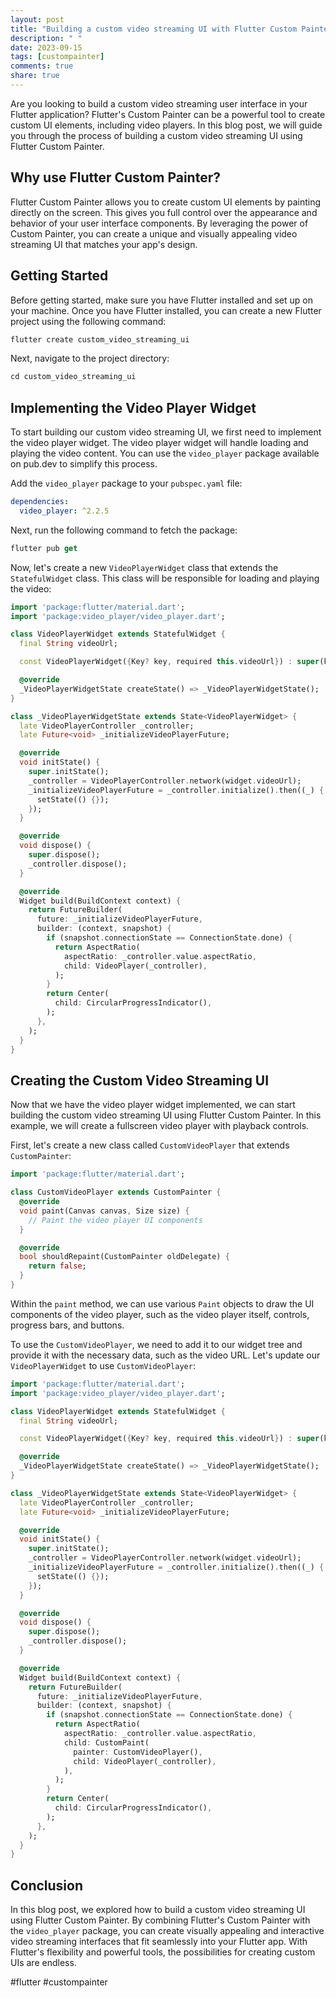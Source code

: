 ```yaml
---
layout: post
title: "Building a custom video streaming UI with Flutter Custom Painter"
description: " "
date: 2023-09-15
tags: [custompainter]
comments: true
share: true
---
```


Are you looking to build a custom video streaming user interface in your Flutter application? Flutter's Custom Painter can be a powerful tool to create custom UI elements, including video players. In this blog post, we will guide you through the process of building a custom video streaming UI using Flutter Custom Painter.

## Why use Flutter Custom Painter?

Flutter Custom Painter allows you to create custom UI elements by painting directly on the screen. This gives you full control over the appearance and behavior of your user interface components. By leveraging the power of Custom Painter, you can create a unique and visually appealing video streaming UI that matches your app's design.

## Getting Started

Before getting started, make sure you have Flutter installed and set up on your machine. Once you have Flutter installed, you can create a new Flutter project using the following command:

```dart
flutter create custom_video_streaming_ui
```

Next, navigate to the project directory:

```dart
cd custom_video_streaming_ui
```

## Implementing the Video Player Widget

To start building our custom video streaming UI, we first need to implement the video player widget. The video player widget will handle loading and playing the video content. You can use the `video_player` package available on pub.dev to simplify this process.

Add the `video_player` package to your `pubspec.yaml` file:

```yaml
dependencies:
  video_player: ^2.2.5
```

Next, run the following command to fetch the package:

```dart
flutter pub get
```

Now, let's create a new `VideoPlayerWidget` class that extends the `StatefulWidget` class. This class will be responsible for loading and playing the video:

```dart
import 'package:flutter/material.dart';
import 'package:video_player/video_player.dart';

class VideoPlayerWidget extends StatefulWidget {
  final String videoUrl;

  const VideoPlayerWidget({Key? key, required this.videoUrl}) : super(key: key);

  @override
  _VideoPlayerWidgetState createState() => _VideoPlayerWidgetState();
}

class _VideoPlayerWidgetState extends State<VideoPlayerWidget> {
  late VideoPlayerController _controller;
  late Future<void> _initializeVideoPlayerFuture;

  @override
  void initState() {
    super.initState();
    _controller = VideoPlayerController.network(widget.videoUrl);
    _initializeVideoPlayerFuture = _controller.initialize().then((_) {
      setState(() {});
    });
  }

  @override
  void dispose() {
    super.dispose();
    _controller.dispose();
  }

  @override
  Widget build(BuildContext context) {
    return FutureBuilder(
      future: _initializeVideoPlayerFuture,
      builder: (context, snapshot) {
        if (snapshot.connectionState == ConnectionState.done) {
          return AspectRatio(
            aspectRatio: _controller.value.aspectRatio,
            child: VideoPlayer(_controller),
          );
        }
        return Center(
          child: CircularProgressIndicator(),
        );
      },
    );
  }
}
```

## Creating the Custom Video Streaming UI

Now that we have the video player widget implemented, we can start building the custom video streaming UI using Flutter Custom Painter. In this example, we will create a fullscreen video player with playback controls.

First, let's create a new class called `CustomVideoPlayer` that extends `CustomPainter`:

```dart
import 'package:flutter/material.dart';

class CustomVideoPlayer extends CustomPainter {
  @override
  void paint(Canvas canvas, Size size) {
    // Paint the video player UI components
  }

  @override
  bool shouldRepaint(CustomPainter oldDelegate) {
    return false;
  }
}
```

Within the `paint` method, we can use various `Paint` objects to draw the UI components of the video player, such as the video player itself, controls, progress bars, and buttons.

To use the `CustomVideoPlayer`, we need to add it to our widget tree and provide it with the necessary data, such as the video URL. Let's update our `VideoPlayerWidget` to use `CustomVideoPlayer`:

```dart
import 'package:flutter/material.dart';
import 'package:video_player/video_player.dart';

class VideoPlayerWidget extends StatefulWidget {
  final String videoUrl;

  const VideoPlayerWidget({Key? key, required this.videoUrl}) : super(key: key);

  @override
  _VideoPlayerWidgetState createState() => _VideoPlayerWidgetState();
}

class _VideoPlayerWidgetState extends State<VideoPlayerWidget> {
  late VideoPlayerController _controller;
  late Future<void> _initializeVideoPlayerFuture;

  @override
  void initState() {
    super.initState();
    _controller = VideoPlayerController.network(widget.videoUrl);
    _initializeVideoPlayerFuture = _controller.initialize().then((_) {
      setState(() {});
    });
  }

  @override
  void dispose() {
    super.dispose();
    _controller.dispose();
  }

  @override
  Widget build(BuildContext context) {
    return FutureBuilder(
      future: _initializeVideoPlayerFuture,
      builder: (context, snapshot) {
        if (snapshot.connectionState == ConnectionState.done) {
          return AspectRatio(
            aspectRatio: _controller.value.aspectRatio,
            child: CustomPaint(
              painter: CustomVideoPlayer(),
              child: VideoPlayer(_controller),
            ),
          );
        }
        return Center(
          child: CircularProgressIndicator(),
        );
      },
    );
  }
}
```

## Conclusion

In this blog post, we explored how to build a custom video streaming UI using Flutter Custom Painter. By combining Flutter's Custom Painter with the `video_player` package, you can create visually appealing and interactive video streaming interfaces that fit seamlessly into your Flutter app. With Flutter's flexibility and powerful tools, the possibilities for creating custom UIs are endless.

#flutter #custompainter